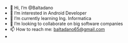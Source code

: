 - 👋 Hi, I’m @Baltadano
- 👀 I’m interested in Android Developer
- 🌱 I’m currently learning Ing. Informatica
- 💞️ I’m looking to collaborate on big software companies 
- 📫 How to reach me:  baltadano65@gmail.com
-                       

<!---
Baltadano/Baltadano is a ✨ special ✨ repository because its `README.md` (this file) appears on your GitHub profile.
You can click the Preview link to take a look at your changes.
--->
